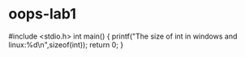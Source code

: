 # oops-lab1
#include <stdio.h>
int main() {
    printf("The size of int in windows and linux:%d\n",sizeof(int));
    return 0;
}

